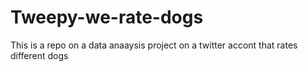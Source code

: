# Tweepy-we-rate-dogs

This is a repo on a data anaaysis project on a twitter accont that rates different dogs

